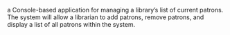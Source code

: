 a Console-based application for managing a library’s list of current patrons. 
The system will allow a librarian to add patrons, remove patrons, and display a list of all patrons within the system.
